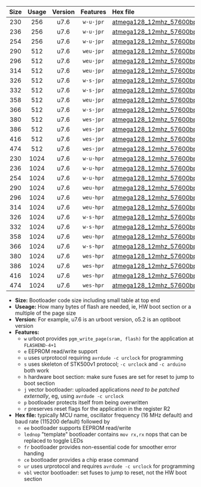 |Size|Usage|Version|Features|Hex file|
|:-:|:-:|:-:|:-:|:--|
|230|256|u7.6|`w-u-jpr`|[atmega128_12mhz_57600bps_ur_vbl.hex](https://raw.githubusercontent.com/stefanrueger/urboot/main//atmega128_12mhz_57600bps_ur_vbl.hex)|
|236|256|u7.6|`w-u-jpr`|[atmega128_12mhz_57600bps_lednop_ur_vbl.hex](https://raw.githubusercontent.com/stefanrueger/urboot/main//atmega128_12mhz_57600bps_lednop_ur_vbl.hex)|
|254|256|u7.6|`w-u-jpr`|[atmega128_12mhz_57600bps_lednop_fr_ur_vbl.hex](https://raw.githubusercontent.com/stefanrueger/urboot/main//atmega128_12mhz_57600bps_lednop_fr_ur_vbl.hex)|
|290|512|u7.6|`weu-jpr`|[atmega128_12mhz_57600bps_ee_ur_vbl.hex](https://raw.githubusercontent.com/stefanrueger/urboot/main//atmega128_12mhz_57600bps_ee_ur_vbl.hex)|
|296|512|u7.6|`weu-jpr`|[atmega128_12mhz_57600bps_ee_lednop_ur_vbl.hex](https://raw.githubusercontent.com/stefanrueger/urboot/main//atmega128_12mhz_57600bps_ee_lednop_ur_vbl.hex)|
|314|512|u7.6|`weu-jpr`|[atmega128_12mhz_57600bps_ee_lednop_fr_ur_vbl.hex](https://raw.githubusercontent.com/stefanrueger/urboot/main//atmega128_12mhz_57600bps_ee_lednop_fr_ur_vbl.hex)|
|326|512|u7.6|`w-s-jpr`|[atmega128_12mhz_57600bps_vbl.hex](https://raw.githubusercontent.com/stefanrueger/urboot/main//atmega128_12mhz_57600bps_vbl.hex)|
|332|512|u7.6|`w-s-jpr`|[atmega128_12mhz_57600bps_lednop_vbl.hex](https://raw.githubusercontent.com/stefanrueger/urboot/main//atmega128_12mhz_57600bps_lednop_vbl.hex)|
|358|512|u7.6|`weu-jpr`|[atmega128_12mhz_57600bps_ee_lednop_fr_ce_ur_vbl.hex](https://raw.githubusercontent.com/stefanrueger/urboot/main//atmega128_12mhz_57600bps_ee_lednop_fr_ce_ur_vbl.hex)|
|366|512|u7.6|`w-s-jpr`|[atmega128_12mhz_57600bps_lednop_fr_vbl.hex](https://raw.githubusercontent.com/stefanrueger/urboot/main//atmega128_12mhz_57600bps_lednop_fr_vbl.hex)|
|380|512|u7.6|`wes-jpr`|[atmega128_12mhz_57600bps_ee_vbl.hex](https://raw.githubusercontent.com/stefanrueger/urboot/main//atmega128_12mhz_57600bps_ee_vbl.hex)|
|386|512|u7.6|`wes-jpr`|[atmega128_12mhz_57600bps_ee_lednop_vbl.hex](https://raw.githubusercontent.com/stefanrueger/urboot/main//atmega128_12mhz_57600bps_ee_lednop_vbl.hex)|
|416|512|u7.6|`wes-jpr`|[atmega128_12mhz_57600bps_ee_lednop_fr_vbl.hex](https://raw.githubusercontent.com/stefanrueger/urboot/main//atmega128_12mhz_57600bps_ee_lednop_fr_vbl.hex)|
|474|512|u7.6|`wes-jpr`|[atmega128_12mhz_57600bps_ee_lednop_fr_ce_vbl.hex](https://raw.githubusercontent.com/stefanrueger/urboot/main//atmega128_12mhz_57600bps_ee_lednop_fr_ce_vbl.hex)|
|230|1024|u7.6|`w-u-hpr`|[atmega128_12mhz_57600bps_ur.hex](https://raw.githubusercontent.com/stefanrueger/urboot/main//atmega128_12mhz_57600bps_ur.hex)|
|236|1024|u7.6|`w-u-hpr`|[atmega128_12mhz_57600bps_lednop_ur.hex](https://raw.githubusercontent.com/stefanrueger/urboot/main//atmega128_12mhz_57600bps_lednop_ur.hex)|
|254|1024|u7.6|`w-u-hpr`|[atmega128_12mhz_57600bps_lednop_fr_ur.hex](https://raw.githubusercontent.com/stefanrueger/urboot/main//atmega128_12mhz_57600bps_lednop_fr_ur.hex)|
|290|1024|u7.6|`weu-hpr`|[atmega128_12mhz_57600bps_ee_ur.hex](https://raw.githubusercontent.com/stefanrueger/urboot/main//atmega128_12mhz_57600bps_ee_ur.hex)|
|296|1024|u7.6|`weu-hpr`|[atmega128_12mhz_57600bps_ee_lednop_ur.hex](https://raw.githubusercontent.com/stefanrueger/urboot/main//atmega128_12mhz_57600bps_ee_lednop_ur.hex)|
|314|1024|u7.6|`weu-hpr`|[atmega128_12mhz_57600bps_ee_lednop_fr_ur.hex](https://raw.githubusercontent.com/stefanrueger/urboot/main//atmega128_12mhz_57600bps_ee_lednop_fr_ur.hex)|
|326|1024|u7.6|`w-s-hpr`|[atmega128_12mhz_57600bps.hex](https://raw.githubusercontent.com/stefanrueger/urboot/main//atmega128_12mhz_57600bps.hex)|
|332|1024|u7.6|`w-s-hpr`|[atmega128_12mhz_57600bps_lednop.hex](https://raw.githubusercontent.com/stefanrueger/urboot/main//atmega128_12mhz_57600bps_lednop.hex)|
|358|1024|u7.6|`weu-hpr`|[atmega128_12mhz_57600bps_ee_lednop_fr_ce_ur.hex](https://raw.githubusercontent.com/stefanrueger/urboot/main//atmega128_12mhz_57600bps_ee_lednop_fr_ce_ur.hex)|
|366|1024|u7.6|`w-s-hpr`|[atmega128_12mhz_57600bps_lednop_fr.hex](https://raw.githubusercontent.com/stefanrueger/urboot/main//atmega128_12mhz_57600bps_lednop_fr.hex)|
|380|1024|u7.6|`wes-hpr`|[atmega128_12mhz_57600bps_ee.hex](https://raw.githubusercontent.com/stefanrueger/urboot/main//atmega128_12mhz_57600bps_ee.hex)|
|386|1024|u7.6|`wes-hpr`|[atmega128_12mhz_57600bps_ee_lednop.hex](https://raw.githubusercontent.com/stefanrueger/urboot/main//atmega128_12mhz_57600bps_ee_lednop.hex)|
|416|1024|u7.6|`wes-hpr`|[atmega128_12mhz_57600bps_ee_lednop_fr.hex](https://raw.githubusercontent.com/stefanrueger/urboot/main//atmega128_12mhz_57600bps_ee_lednop_fr.hex)|
|474|1024|u7.6|`wes-hpr`|[atmega128_12mhz_57600bps_ee_lednop_fr_ce.hex](https://raw.githubusercontent.com/stefanrueger/urboot/main//atmega128_12mhz_57600bps_ee_lednop_fr_ce.hex)|

- **Size:** Bootloader code size including small table at top end
- **Useage:** How many bytes of flash are needed, ie, HW boot section or a multiple of the page size
- **Version:** For example, u7.6 is an urboot version, o5.2 is an optiboot version
- **Features:**
  + `w` urboot provides `pgm_write_page(sram, flash)` for the application at `FLASHEND-4+1`
  + `e` EEPROM read/write support
  + `u` uses urprotocol requiring `avrdude -c urclock` for programming
  + `s` uses skeleton of STK500v1 protocol; `-c urclock` and `-c arduino` both work
  + `h` hardware boot section: make sure fuses are set for reset to jump to boot section
  + `j` vector bootloader: uploaded applications *need to be patched externally*, eg, using `avrdude -c urclock`
  + `p` bootloader protects itself from being overwritten
  + `r` preserves reset flags for the application in the register R2
- **Hex file:** typically MCU name, oscillator frequency (16 MHz default) and baud rate (115200 default) followed by
  + `ee` bootloader supports EEPROM read/write
  + `lednop` "template" bootloader contains `mov rx,rx` nops that can be replaced to toggle LEDs
  + `fr` bootloader provides non-essential code for smoother error handing
  + `ce` bootloader provides a chip erase command
  + `ur` uses urprotocol and requires `avrdude -c urclock` for programming
  + `vbl` vector bootloader: set fuses to jump to reset, not the HW boot section
